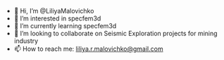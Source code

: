 - 👋 Hi, I’m @LiliyaMalovichko
- 👀 I’m interested in specfem3d
- 🌱 I’m currently learning specfem3d
- 💞️ I’m looking to collaborate on Seismic Exploration projects for mining industry
- 📫 How to reach me: liliya.r.malovichko@gmail.com

<!---
LiliyaMalovichko/LiliyaMalovichko is a ✨ special ✨ repository because its `README.md` (this file) appears on your GitHub profile.
You can click the Preview link to take a look at your changes.
--->
